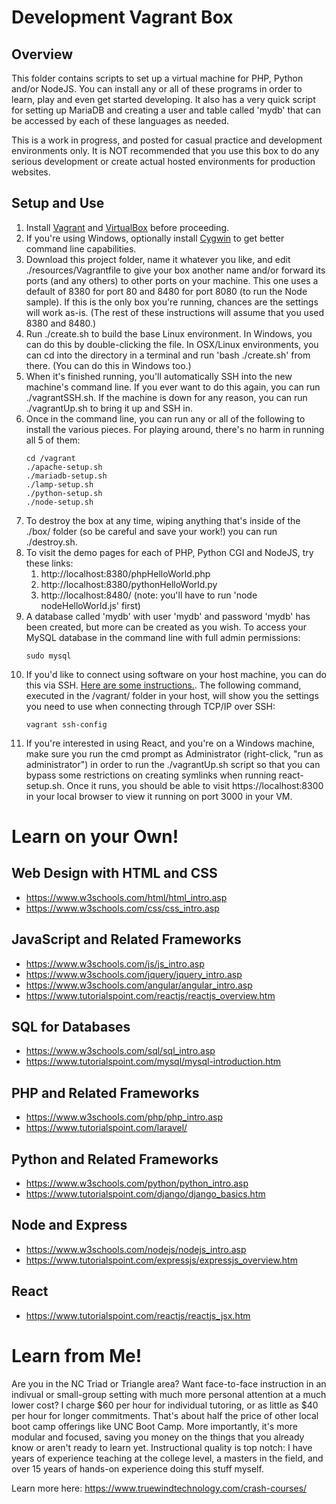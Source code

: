 # Development Vagrant Box

## Overview

This folder contains scripts to set up a virtual machine for PHP, Python and/or NodeJS. You can install any or all of these programs in order to learn, play and even get started developing. It also has a very quick script for setting up MariaDB and creating a user and table called 'mydb' that can be accessed by each of these languages as needed.

This is a work in progress, and posted for casual practice and development environments only. It is NOT recommended that you use this box to do any serious development or create actual hosted environments for production websites.

## Setup and Use

1. Install [Vagrant](https://vagrantup.com) and [VirtualBox](https://www.virtualbox.org/) before proceeding.
1. If you're using Windows, optionally install [Cygwin](https://www.cygwin.com/) to get better command line capabilities.
1. Download this project folder, name it whatever you like, and edit ./resources/Vagrantfile to give your box another name and/or forward its ports (and any others) to other ports on your machine. This one uses a default of 8380 for port 80 and 8480 for port 8080 (to run the Node sample). If this is the only box you're running, chances are the settings will work as-is. (The rest of these instructions will assume that you used 8380 and 8480.)
1. Run ./create.sh to build the base Linux environment. In Windows, you can do this by double-clicking the file. In OSX/Linux environments, you can cd into the directory in a terminal and run 'bash ./create.sh' from there. (You can do this in Windows too.)
1. When it's finished running, you'll automatically SSH into the new machine's command line. If you ever want to do this again, you can run ./vagrantSSH.sh. If the machine is down for any reason, you can run ./vagrantUp.sh to bring it up and SSH in.
1. Once in the command line, you can run any or all of the following to install the various pieces. For playing around, there's no harm in running all 5 of them:
    ```
    cd /vagrant
    ./apache-setup.sh
    ./mariadb-setup.sh
    ./lamp-setup.sh
    ./python-setup.sh
    ./node-setup.sh
    ```    
1. To destroy the box at any time, wiping anything that's inside of the ./box/ folder (so be careful and save your work!) you can run ./destroy.sh.
1. To visit the demo pages for each of PHP, Python CGI and NodeJS, try these links:
    1. http://localhost:8380/phpHelloWorld.php
    1. http://localhost:8380/pythonHelloWorld.py
    1. http://localhost:8480/ (note: you'll have to run 'node nodeHelloWorld.js' first)
1. A database called 'mydb' with user 'mydb' and password 'mydb' has been created, but more can be created as you wish. To access your MySQL database in the command line with full admin permissions:
      ```
      sudo mysql
      ```
1. If you'd like to connect using software on your host machine, you can do this via SSH. [Here are some instructions.](http://www.inanzzz.com/index.php/post/5o82/connecting-to-vagrant-mysql-server-with-mysql-workbench-in-host-machine). The following command, executed in the /vagrant/ folder in your host, will show you the settings you need to use when connecting through TCP/IP over SSH:  
      ```
      vagrant ssh-config
      ```
1. If you're interested in using React, and you're on a Windows machine, make sure you run the cmd prompt as Administrator (right-click, "run as administrator") in order to run the ./vagrantUp.sh script so that you can bypass some restrictions on creating symlinks when running react-setup.sh. Once it runs, you should be able to visit https://localhost:8300 in your local browser to view it running on port 3000 in your VM.

# Learn on your Own!

## Web Design with HTML and CSS
 - https://www.w3schools.com/html/html_intro.asp
 - https://www.w3schools.com/css/css_intro.asp

## JavaScript and Related Frameworks
 - https://www.w3schools.com/js/js_intro.asp
 - https://www.w3schools.com/jquery/jquery_intro.asp
 - https://www.w3schools.com/angular/angular_intro.asp
 - https://www.tutorialspoint.com/reactjs/reactjs_overview.htm

## SQL for Databases
 - https://www.w3schools.com/sql/sql_intro.asp
 - https://www.tutorialspoint.com/mysql/mysql-introduction.htm
 
## PHP and Related Frameworks
 - https://www.w3schools.com/php/php_intro.asp
 - https://www.tutorialspoint.com/laravel/
 
## Python and Related Frameworks
 - https://www.w3schools.com/python/python_intro.asp
 - https://www.tutorialspoint.com/django/django_basics.htm

## Node and Express
 - https://www.w3schools.com/nodejs/nodejs_intro.asp
 - https://www.tutorialspoint.com/expressjs/expressjs_overview.htm

## React
 - https://www.tutorialspoint.com/reactjs/reactjs_jsx.htm

# Learn from Me!

Are you in the NC Triad or Triangle area? Want face-to-face instruction in an indivual or small-group setting with much more personal attention at a much lower cost? I charge $60 per hour for individual tutoring, or as little as $40 per hour for longer commitments. That's about half the price of other local boot camp offerings like UNC Boot Camp. More importantly, it's more modular and focused, saving you money on the things that you already know or aren't ready to learn yet. Instructional quality is top notch: I have years of experience teaching at the college level, a masters in the field, and over 15 years of hands-on experience doing this stuff myself.

Learn more here: https://www.truewindtechnology.com/crash-courses/

